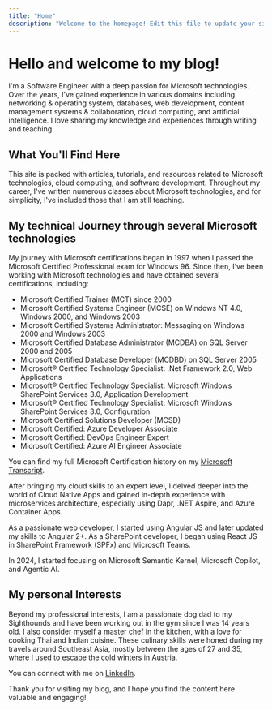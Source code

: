 ```yaml
---
title: "Home"
description: "Welcome to the homepage! Edit this file to update your site's main landing page."
---
```


# Hello and welcome to my blog!

I'm a Software Engineer with a deep passion for Microsoft technologies. Over the years, I've gained experience in various domains including networking & operating system, databases, web development, content management systems & collaboration, cloud computing, and artificial intelligence. I love sharing my knowledge and experiences through writing and teaching.

## What You'll Find Here

This site is packed with articles, tutorials, and resources related to Microsoft technologies, cloud computing, and software development. Throughout my career, I've written numerous classes about Microsoft technologies, and for simplicity, I've included those that I am still teaching.

## My technical Journey through several Microsoft technologies

My journey with Microsoft certifications began in 1997 when I passed the Microsoft Certified Professional exam for Windows 96. Since then, I've been working with Microsoft technologies and have obtained several certifications, including:

- Microsoft Certified Trainer (MCT) since 2000
- Microsoft Certified Systems Engineer (MCSE) on Windows NT 4.0, Windows 2000, and Windows 2003
- Microsoft Certified Systems Administrator: Messaging on Windows 2000 and Windows 2003
- Microsoft Certified Database Administrator (MCDBA) on SQL Server 2000 and 2005
- Microsoft Certified Database Developer (MCDBD) on SQL Server 2005
- Microsoft® Certified Technology Specialist: .Net Framework 2.0, Web Applications
- Microsoft® Certified Technology Specialist: Microsoft Windows SharePoint Services 3.0, Application Development
- Microsoft® Certified Technology Specialist: Microsoft Windows SharePoint Services 3.0, Configuration
- Microsoft Certified Solutions Developer (MCSD)
- Microsoft Certified: Azure Developer Associate
- Microsoft Certified: DevOps Engineer Expert
- Microsoft Certified: Azure AI Engineer Associate

You can find my full Microsoft Certification history on my [Microsoft Transcript](https://learn.microsoft.com/en-us/users/alexander-kastil/transcript/dloowug2y85m9lm).

After bringing my cloud skills to an expert level, I delved deeper into the world of Cloud Native Apps and gained in-depth experience with microservices architecture, especially using Dapr, .NET Aspire, and Azure Container Apps.

As a passionate web developer, I started using Angular JS and later updated my skills to Angular 2+. As a SharePoint developer, I began using React JS in SharePoint Framework (SPFx) and Microsoft Teams.

In 2024, I started focusing on Microsoft Semantic Kernel, Microsoft Copilot, and Agentic AI.

## My personal Interests

Beyond my professional interests, I am a passionate dog dad to my Sighthounds and have been working out in the gym since I was 14 years old. I also consider myself a master chef in the kitchen, with a love for cooking Thai and Indian cuisine. These culinary skills were honed during my travels around Southeast Asia, mostly between the ages of 27 and 35, where I used to escape the cold winters in Austria.

You can connect with me on [LinkedIn](https://www.linkedin.com/in/alexander-kastil-3bb26511a/).

Thank you for visiting my blog, and I hope you find the content here valuable and engaging!
